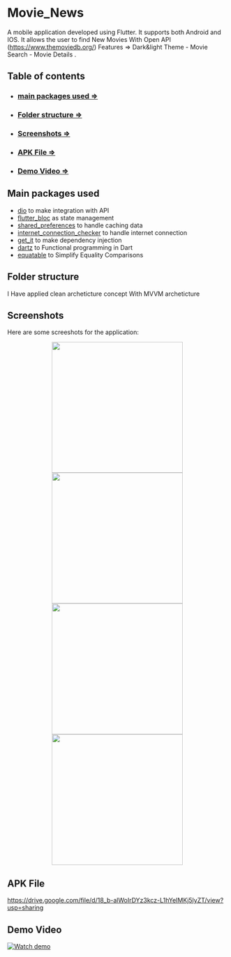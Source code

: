 # Movie_News
A mobile application developed using Flutter. It supports both Android and IOS.
 It allows the user to find New Movies With Open API (https://www.themoviedb.org/) 
 Features => Dark&light Theme - Movie Search - Movie Details .


## Table of contents
- ### [main packages used =>](#main-packages-used)
- ### [Folder structure =>](#folder-structure)
- ### [Screenshots =>](#screenshots)
- ### [APK File =>](#APK-File)
- ### [Demo Video =>](#Demo-Video)

## Main packages used

- [dio](https://pub.dev/packages/dio) to make integration with API
- [flutter_bloc](https://pub.dev/packages/flutter_bloc) as state management
- [shared_preferences](https://pub.dev/packages/shared_preferences) to handle caching data
- [internet_connection_checker](https://pub.dev/packages/internet_connection_checker) to handle internet connection 
- [get_it](https://pub.dev/packages/get_it) to make dependency injection
- [dartz](https://pub.dev/packages/dartz) to Functional programming in Dart
- [equatable](https://pub.dev/packages/equatable) to Simplify Equality Comparisons

## Folder structure
I Have applied clean archeticture concept With MVVM archeticture


## Screenshots



Here are some screeshots for the application:

<p align="center">
  <img src="https://github.com/user-attachments/assets/ef35a191-f640-4a30-8cda-9cfa35d35068" width="300"/>
  <img src="https://github.com/user-attachments/assets/ca181f8a-1458-4021-9fc7-57de1f1402e4" width="300"/>
  <img src="https://github.com/user-attachments/assets/d57341d4-4d3a-4704-b1a4-c0c8159e8b31" width="300"/>
  <img src="https://github.com/user-attachments/assets/f3ef5ab8-de25-4a4c-850d-ab44c9e4c8c6" width="300"/>
</p>





## APK File
https://drive.google.com/file/d/18_b-alWoIrDYz3kcz-L1hYeIMKj5lyZT/view?usp=sharing

## Demo Video

[![Watch demo](https://via.placeholder.com/600x400.png?text=Click+to+Watch+Video)](https://1drv.ms/v/s!YourSharedVideoLink)
